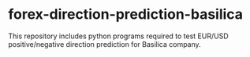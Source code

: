 # forex-direction-prediction-basilica
This repository includes python programs required to test EUR/USD positive/negative direction prediction for Basilica company.
